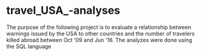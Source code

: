 # travel_USA_-analyses
The purpose of the following project is to evaluate a relationship between warnings issued by the USA to other countries and the number of travelers killed abroad between Oct '09 and Jun '16. The analyzes were done using the SQL language
